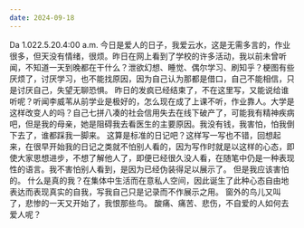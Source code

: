 ```yaml
---
date: 2024-09-18
---
```


Da 1.022.5.20.4:00 a.m.
今日是爱人的日子，我爱云水，这是无需多言的，作业很多，但天没有情绪，很烦。昨日在网上看到了学校的许多活动，我以前未曾听闻，不知道一天到晚都在干什么？泄欲幻想、睡觉、偶尔学习、刷知乎？梗图有些厌烦了，讨厌学习，也不能找原因，因为自己认为那都是借口，自己不能相信，只是讨厌自己，失望无聊恐惧。
昨日的发疯已经结束了，不在这里写，又能说给谁听呢？听闻李威苇从前学业是极好的，怎么现在成了上课不听，作业靠人。大学是这样改变人的吗？自己七拼八凑的社会信用失去在线下破产了，可能我有精神疾病吧，但是我的母亲，她是阻碍我去看医生的主要原因。我没有钱，我害怕，怕我倒下去了，谁都踩我一脚来。
这算是标准的日记吧？这样写一写也不错，回想起来，在很早开始我的日记之类就不怕别人看的，因为写作时就是以这样的心态，即使大家思想进步，不想了解他人了，即便已经很久没人看，在随笔中仍是一种表现性的语言。我不害怕别人看到，是因为已经伪装得足以展示了。
但是我应该害怕的。
什么是真的我？在集体中生活而在意私人空间，因此诞生了此种心态自由地表达而表现真实的自我，写我自己只是记录而不作展示之用。
窗外的鸟儿又叫了，悲惨的一天又开始了，我恨那些鸟。
酸痛、痛苦、悲伤，不自爱的人如何去爱人呢？
